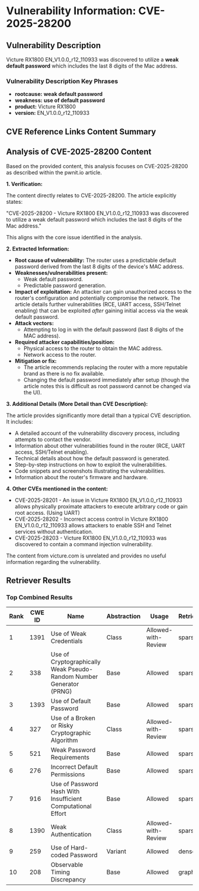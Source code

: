 # Vulnerability Information: CVE-2025-28200

## Vulnerability Description
Victure RX1800 EN_V1.0.0_r12_110933 was discovered to utilize a **weak default password** which includes the last 8 digits of the Mac address.

### Vulnerability Description Key Phrases
- **rootcause:** **weak default password**
- **weakness:** **use of default password**
- **product:** Victure RX1800
- **version:** EN_V1.0.0_r12_110933

## CVE Reference Links Content Summary
## Analysis of CVE-2025-28200 Content

Based on the provided content, this analysis focuses on CVE-2025-28200 as described within the pwnit.io article.

**1. Verification:**

The content directly relates to CVE-2025-28200. The article explicitly states:

"CVE-2025-28200 - Victure RX1800 EN_V1.0.0_r12_110933 was discovered to utilize a weak default password which includes the last 8 digits of the Mac address."

This aligns with the core issue identified in the analysis.

**2. Extracted Information:**

*   **Root cause of vulnerability:** The router uses a predictable default password derived from the last 8 digits of the device's MAC address.
*   **Weaknesses/vulnerabilities present:**
    *   Weak default password.
    *   Predictable password generation.
*   **Impact of exploitation:** An attacker can gain unauthorized access to the router's configuration and potentially compromise the network. The article details further vulnerabilities (RCE, UART access, SSH/Telnet enabling) that can be exploited *after* gaining initial access via the weak default password.
*   **Attack vectors:**
    *   Attempting to log in with the default password (last 8 digits of the MAC address).
*   **Required attacker capabilities/position:**
    *   Physical access to the router to obtain the MAC address.
    *   Network access to the router.
*   **Mitigation or fix:**
    *   The article recommends replacing the router with a more reputable brand as there is no fix available.
    *   Changing the default password immediately after setup (though the article notes this is difficult as root password cannot be changed via the UI).

**3. Additional Details (More Detail than CVE Description):**

The article provides significantly more detail than a typical CVE description. It includes:

*   A detailed account of the vulnerability discovery process, including attempts to contact the vendor.
*   Information about other vulnerabilities found in the router (RCE, UART access, SSH/Telnet enabling).
*   Technical details about how the default password is generated.
*   Step-by-step instructions on how to exploit the vulnerabilities.
*   Code snippets and screenshots illustrating the vulnerabilities.
*   Information about the router's firmware and hardware.

**4. Other CVEs mentioned in the content:**

*   CVE-2025-28201 - An issue in Victure RX1800 EN_V1.0.0_r12_110933 allows physically proximate attackers to execute arbitrary code or gain root access. (Using UART)
*   CVE-2025-28202 - Incorrect access control in Victure RX1800 EN_V1.0.0_r12_110933 allows attackers to enable SSH and Telnet services without authentication.
*   CVE-2025-28203 - Victure RX1800 EN_V1.0.0_r12_110933 was discovered to contain a command injection vulnerability.

The content from victure.com is unrelated and provides no useful information regarding the vulnerability.

## Retriever Results

### Top Combined Results

| Rank | CWE ID | Name | Abstraction | Usage  | Retrievers | Individual Scores |
|------|--------|------|-------------|-------|------------|-------------------|
| 1 | 1391 | Use of Weak Credentials | Class | Allowed-with-Review | sparse | 0.169 |
| 2 | 338 | Use of Cryptographically Weak Pseudo-Random Number Generator (PRNG) | Base | Allowed | sparse | 0.157 |
| 3 | 1393 | Use of Default Password | Base | Allowed | sparse | 0.152 |
| 4 | 327 | Use of a Broken or Risky Cryptographic Algorithm | Class | Allowed-with-Review | sparse | 0.150 |
| 5 | 521 | Weak Password Requirements | Base | Allowed | sparse | 0.146 |
| 6 | 276 | Incorrect Default Permissions | Base | Allowed | sparse | 0.142 |
| 7 | 916 | Use of Password Hash With Insufficient Computational Effort | Base | Allowed | sparse | 0.142 |
| 8 | 1390 | Weak Authentication | Class | Allowed-with-Review | sparse | 0.135 |
| 9 | 259 | Use of Hard-coded Password | Variant | Allowed | dense | 0.569 |
| 10 | 208 | Observable Timing Discrepancy | Base | Allowed | graph | 0.002 |

